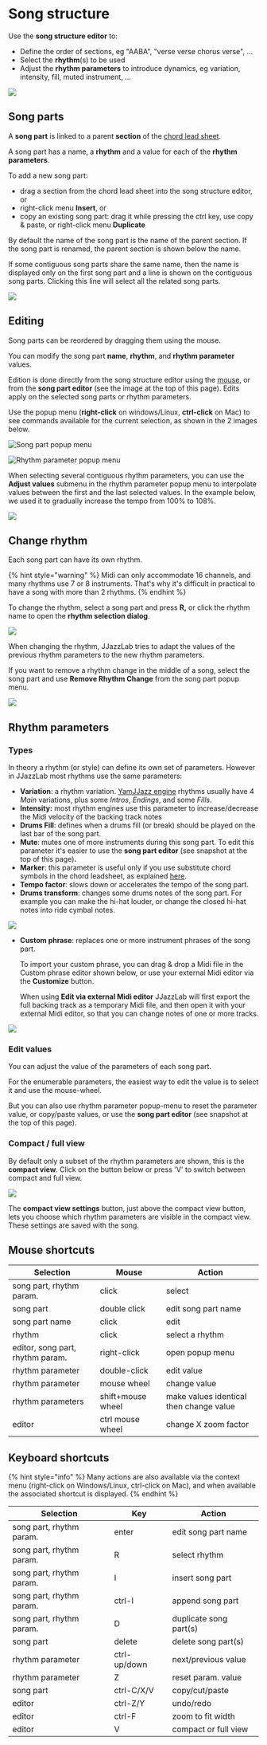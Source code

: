 # Song structure

Use the **song structure editor** to:

* Define the order of sections, eg "AABA", "verse verse chorus verse", ...
* Select the **rhythm**(s) to be used&#x20;
* Adjust the **rhythm parameters** to introduce dynamics, eg variation, intensity, fill, muted instrument, ...

![](../.gitbook/assets/FullSongStructureEditorText.png)

## Song parts

A **song part** is linked to a parent **section** of the [chord lead sheet](chord-lead-sheet.md).

A song part has a name, a **rhythm** and a value for each of the **rhythm parameters**.

To add a new song part:

* drag a section from the chord lead sheet into the song structure editor, or
* right-click menu **Insert**, or&#x20;
* copy an existing song part: drag it while pressing the ctrl key, use copy & paste, or right-click menu **Duplicate**

By default the name of the song part is the name of the parent section. If the song part is renamed, the parent section is shown below the name.

If some contiguous song parts share the same name, then the name is displayed only on the first song part and a line is shown on the contiguous song parts. Clicking this line will select all the related song parts.

![](../.gitbook/assets/songparts-samename.png)

## Editing

Song parts can be reordered by dragging them using the mouse.

You can modify the song part **name**, **rhythm**, and **rhythm parameter** values.

Edition is done directly from the song structure editor using the [mouse](song-structure.md#mouse-shortcuts), or from the **song part editor** (see the image at the top of this page). Edits apply on the selected song parts or rhythm parameters.

Use the popup menu (**right-click** on windows/Linux, **ctrl-click** on Mac) to see commands available for the current selection, as shown in the 2 images below.

![Song part popup menu](../.gitbook/assets/SongPartPopupMeny.png)

![Rhythm parameter popup menu](../.gitbook/assets/RhythmParameterPopupMenu.png)

When selecting several contiguous rhythm parameters, you can use the **Adjust values** submenu in the rhythm parameter popup menu to interpolate values between the first and the last selected values.  In the example below, we used it to gradually increase the tempo from 100% to 108%.

![](../.gitbook/assets/AdjustRpValues.png)

## Change rhythm

Each song part can have its own rhythm.&#x20;

{% hint style="warning" %}
Midi can only accommodate 16 channels, and many rhythms use 7 or 8 instruments. That's why it's difficult in practical to have a song with more than 2 rhythms.
{% endhint %}

To change the rhythm, select a song part and press **R,** or click the rhythm name to open the **rhythm selection dialog**.

![](../.gitbook/assets/RhythmSelectionDialog3.png)

When changing the rhythm, JJazzLab tries to adapt the values of the previous rhythm parameters to the new rhythm parameters.

If you want to remove a rhythm change in the middle of a song, select the song part and use **Remove Rhythm Change** from the song part popup menu.

![](../.gitbook/assets/RemoveRhythmChange.png)



## Rhythm parameters

### Types

In theory a rhythm (or style) can define its own set of parameters. However in JJazzLab most rhythms use the same parameters:

* **Variation**: a rhythm variation. [YamJJazz engine](../rhythm-engines/yamjjazz-rhythm-engine/) rhythms usually have 4 _Main_ variations, plus some _Intros_, _Endings_, and some _Fills_.
* **Intensity:**  most rhythm engines use this parameter to increase/decrease the Midi velocity of the backing track notes
* **Drums Fill**: defines when a drums fill (or break) should be played on the last bar of the song part.
* **Mute**: mutes one of more instruments during this song part. To edit this parameter it's easier to use the **song part editor** (see snapshot at the top of this page)**.**
* **Marker**: this parameter is useful only if you use substitute chord symbols in the chord leadsheet, as explained [here](chord-lead-sheet.md#substitute-chord-symbol).
* **Tempo factor**: slows down or accelerates the tempo of the song part.
* **Drums transform**: changes some drums notes of the song part. For example you can make the hi-hat louder, or change the closed hi-hat notes into ride cymbal notes.

![](../.gitbook/assets/DrumsTransform.png)

*   **Custom phrase**: replaces one or more instrument phrases of the song part.&#x20;

    To import your custom phrase, you can drag & drop a Midi file in the Custom phrase editor shown below, or use your external Midi editor via the **Customize** button.

    When using **Edit via external Midi editor** JJazzLab will first export the full backing track as a temporary Midi file, and then open it with your external Midi editor, so that you can change notes of one or more tracks.

![](../.gitbook/assets/CustomPhraseEditor.png)

### Edit values

You can adjust the value of the parameters of each song part.&#x20;

For the enumerable parameters, the easiest way to edit the value is to select it and use the mouse-wheel.&#x20;

But you can also use rhythm parameter popup-menu to reset the parameter value, or copy/paste values, or use the **song part editor** (see snapshot at the top of this page).

### Compact / full view

By default only a subset of the rhythm parameters are shown, this is the **compact view**. Click on the button below or press 'V' to switch between compact and full view.

![](../.gitbook/assets/CompactView.png)

The **compact view settings** button, just above the compact view button, lets you choose which rhythm parameters are visible in the compact view. These settings are saved with the song.

## Mouse shortcuts

| Selection                        | Mouse             | Action                                  |
| -------------------------------- | ----------------- | --------------------------------------- |
| song part, rhythm param.         | click             | select                                  |
| song part                        | double click      | edit song part name                     |
| song part name                   | click             | edit                                    |
| rhythm                           | click             | select a rhythm                         |
| editor, song part, rhythm param. | right-click       | open popup menu                         |
| rhythm parameter                 | double-click      | edit value                              |
| rhythm parameter                 | mouse wheel       | change value                            |
| rhythm parameters                | shift+mouse wheel | make values identical then change value |
| editor                           | ctrl mouse wheel  | change X zoom factor                    |

## Keyboard shortcuts

{% hint style="info" %}
Many actions are also available via the context menu (right-click on Windows/Linux, ctrl-click on Mac), and when available the associated shortcut is displayed.
{% endhint %}

| Selection                | Key          | Action                 |
| ------------------------ | ------------ | ---------------------- |
| song part, rhythm param. | enter        | edit song part name    |
| song part, rhythm param. | R            | select rhythm          |
| song part, rhythm param. | I            | insert song part       |
| song part, rhythm param. | ctrl-I       | append song part       |
| song part, rhythm param. | D            | duplicate song part(s) |
| song part                | delete       | delete song part(s)    |
| rhythm parameter         | ctrl-up/down | next/previous value    |
| rhythm parameter         | Z            | reset param. value     |
| song part                | ctrl-C/X/V   | copy/cut/paste         |
| editor                   | ctrl-Z/Y     | undo/redo              |
| editor                   | ctrl-F       | zoom to fit width      |
| editor                   | V            | compact or full view   |
